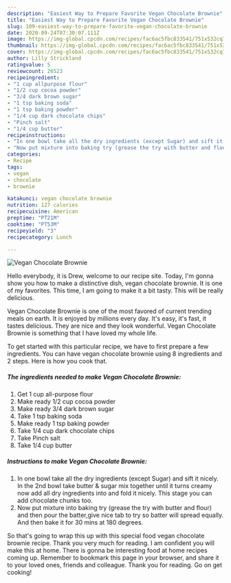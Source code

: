 ```yaml
---
description: "Easiest Way to Prepare Favorite Vegan Chocolate Brownie"
title: "Easiest Way to Prepare Favorite Vegan Chocolate Brownie"
slug: 109-easiest-way-to-prepare-favorite-vegan-chocolate-brownie
date: 2020-09-24T07:30:07.111Z
image: https://img-global.cpcdn.com/recipes/fac6ac5fbc833541/751x532cq70/vegan-chocolate-brownie-recipe-main-photo.jpg
thumbnail: https://img-global.cpcdn.com/recipes/fac6ac5fbc833541/751x532cq70/vegan-chocolate-brownie-recipe-main-photo.jpg
cover: https://img-global.cpcdn.com/recipes/fac6ac5fbc833541/751x532cq70/vegan-chocolate-brownie-recipe-main-photo.jpg
author: Lilly Strickland
ratingvalue: 5
reviewcount: 26523
recipeingredient:
- "1 cup allpurpose flour"
- "1/2 cup cocoa powder"
- "3/4 dark brown sugar"
- "1 tsp baking soda"
- "1 tsp baking powder"
- "1/4 cup dark chocolate chips"
- "Pinch salt"
- "1/4 cup butter"
recipeinstructions:
- "In one bowl take all the dry ingredients (except Sugar) and sift it nicely. In the 2nd bowl take butter &amp; sugar mix together until it turns creamy now add all dry ingredients into and fold it nicely. This stage you can add chocolate chunks too."
- "Now put mixture into baking try (grease the try with butter and flour) and then pour the batter,give nice tab to try so batter will spread equally. And then bake it for 30 mins at 180 degrees."
categories:
- Recipe
tags:
- vegan
- chocolate
- brownie

katakunci: vegan chocolate brownie 
nutrition: 127 calories
recipecuisine: American
preptime: "PT21M"
cooktime: "PT53M"
recipeyield: "3"
recipecategory: Lunch

---
```



![Vegan Chocolate Brownie](https://img-global.cpcdn.com/recipes/fac6ac5fbc833541/751x532cq70/vegan-chocolate-brownie-recipe-main-photo.jpg)

Hello everybody, it is Drew, welcome to our recipe site. Today, I'm gonna show you how to make a distinctive dish, vegan chocolate brownie. It is one of my favorites. This time, I am going to make it a bit tasty. This will be really delicious.



Vegan Chocolate Brownie is one of the most favored of current trending meals on earth. It is enjoyed by millions every day. It's easy, it's fast, it tastes delicious. They are nice and they look wonderful. Vegan Chocolate Brownie is something that I have loved my whole life.


To get started with this particular recipe, we have to first prepare a few ingredients. You can have vegan chocolate brownie using 8 ingredients and 2 steps. Here is how you cook that.

<!--inarticleads1-->

##### The ingredients needed to make Vegan Chocolate Brownie:

1. Get 1 cup all-purpose flour
1. Make ready 1/2 cup cocoa powder
1. Make ready 3/4 dark brown sugar
1. Take 1 tsp baking soda
1. Make ready 1 tsp baking powder
1. Take 1/4 cup dark chocolate chips
1. Take Pinch salt
1. Take 1/4 cup butter




<!--inarticleads2-->

##### Instructions to make Vegan Chocolate Brownie:

1. In one bowl take all the dry ingredients (except Sugar) and sift it nicely. In the 2nd bowl take butter &amp; sugar mix together until it turns creamy now add all dry ingredients into and fold it nicely. This stage you can add chocolate chunks too.
1. Now put mixture into baking try (grease the try with butter and flour) and then pour the batter,give nice tab to try so batter will spread equally. And then bake it for 30 mins at 180 degrees.




So that's going to wrap this up with this special food vegan chocolate brownie recipe. Thank you very much for reading. I am confident you will make this at home. There is gonna be interesting food at home recipes coming up. Remember to bookmark this page in your browser, and share it to your loved ones, friends and colleague. Thank you for reading. Go on get cooking!
